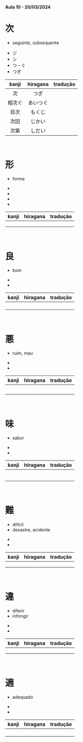 #### Aula 10 - 20/03/2024


# 次
- seguinte, subsequente

<ul><li>ジ</li><li>シ</li><li>つ・ぐ</li><li>つぎ</li></ul>

| kanji | hiragana | tradução |
|:---:|:---:|:---:|
| 次 | つぎ |  |
| 相次ぐ | あいつぐ |  |
| 目次 | もくじ |  |
| 次回 | じかい |  |
| 次第 | しだい |  |

<br>


# 形
- forma

<ul><li></li><li></li><li></li><li></li></ul>

| kanji | hiragana | tradução |
|:---:|:---:|:---:|
|  |  |  |
|  |  |  |
|  |  |  |

<br>


# 良
- bom

<ul><li></li><li></li></ul>

| kanji | hiragana | tradução |
|:---:|:---:|:---:|
|  |  |  |
|  |  |  |
|  |  |  |
|  |  |  |

<br>


# 悪
- ruim, mau

<ul><li></li><li></li></ul>

| kanji | hiragana | tradução |
|:---:|:---:|:---:|
|  |  |  |
|  |  |  |
|  |  |  |
|  |  |  |
|  |  |  |

<br>


# 味
- sabor

<ul><li></li><li></li></ul>

| kanji | hiragana | tradução |
|:---:|:---:|:---:|
|  |  |  |
|  |  |  |
|  |  |  |
|  |  |  |
|  |  |  |
|  |  |  |

<br>


# 難
<ul><li>difícil</li><li>desastre, acidente</li></ul>

<ul><li></li><li></li></ul>

| kanji | hiragana | tradução |
|:---:|:---:|:---:|
|  |  |  |
|  |  |  |
|  |  |  |

<br>


# 違
<ul><li>diferir</li><li>infringir</li></ul>

<ul><li></li><li></li></ul>

| kanji | hiragana | tradução |
|:---:|:---:|:---:|
|  |  |  |
|  |  |  |
|  |  |  |

<br>


# 適
- adequado

<ul><li></li><li></li></ul>

| kanji | hiragana | tradução |
|:---:|:---:|:---:|
|  |  |  |
|  |  |  |
|  |  |  |
|  |  |  |